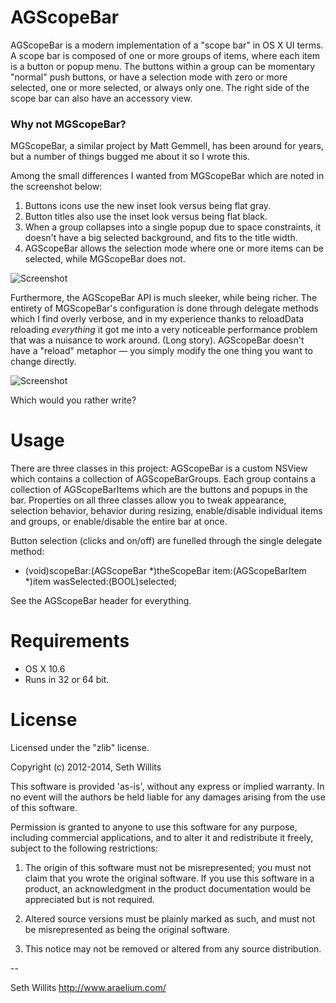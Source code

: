# AGScopeBar

AGScopeBar is a modern implementation of a "scope bar" in OS X UI
terms. A scope bar is composed of one or more groups of items, where
each item is a button or popup menu. The buttons within a group can
be momentary "normal" push buttons, or have a selection mode with
zero or more selected, one or more selected, or always only one.
The right side of the scope bar can also have an accessory view.


### Why not MGScopeBar?

MGScopeBar, a similar project by Matt Gemmell, has been around for
years, but a number of things bugged me about it so I wrote this.

Among the small differences I wanted from MGScopeBar which are noted
in the screenshot below:

1) Buttons icons use the new inset look versus being flat gray.
2) Button titles also use the inset look versus being flat black.
3) When a group collapses into a single popup due to space constraints,
it doesn't have a big selected background, and fits to the title width.
4) AGScopeBar allows the selection mode where one or more items can
be selected, while MGScopeBar does not.

![Screenshot](https://github.com/swillits/AGScopeBar/raw/master/Docs/Screenshot.png)


Furthermore, the AGScopeBar API is much sleeker, while being richer.
The entirety of MGScopeBar's configuration is done through delegate
methods which I find overly verbose, and in my experience thanks to
reloadData reloading *everything* it got me into a very noticeable
performance problem that was a nuisance to work around. (Long story).
AGScopeBar doesn't have a "reload" metaphor — you simply modify the
one thing you want to change directly.


![Screenshot](https://github.com/swillits/AGScopeBar/raw/master/Docs/Screenshot2.png)

Which would you rather write?



Usage
=============
There are three classes in this project: AGScopeBar is a custom NSView
which contains a collection of AGScopeBarGroups. Each group contains a
collection of AGScopeBarItems which are the buttons and popups in the
bar. Properties on all three classes allow you to tweak appearance,
selection behavior, behavior during resizing, enable/disable individual
items and groups, or enable/disable the entire bar at once.

Button selection (clicks and on/off) are funelled through the single
delegate method:

 - (void)scopeBar:(AGScopeBar *)theScopeBar item:(AGScopeBarItem *)item wasSelected:(BOOL)selected;

See the AGScopeBar header for everything.



Requirements
=============
- OS X 10.6
- Runs in 32 or 64 bit.


License
=============
Licensed under the "zlib" license.

Copyright (c) 2012-2014, Seth Willits

This software is provided 'as-is', without any express or implied
warranty. In no event will the authors be held liable for any damages
arising from the use of this software.

Permission is granted to anyone to use this software for any purpose,
including commercial applications, and to alter it and redistribute it
freely, subject to the following restrictions:

1. The origin of this software must not be misrepresented; you must not
claim that you wrote the original software. If you use this software
in a product, an acknowledgment in the product documentation would be
appreciated but is not required.

2. Altered source versions must be plainly marked as such, and must not be
misrepresented as being the original software.

3. This notice may not be removed or altered from any source
distribution.


--

Seth Willits
http://www.araelium.com/
